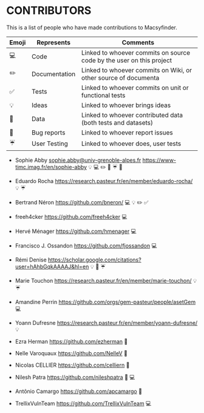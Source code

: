 CONTRIBUTORS
============

This is a list of people who have made contributions to Macsyfinder.


| Emoji             | Represents    | Comments                                                             |
|-------------------|---------------|----------------------------------------------------------------------|
|:computer:         | Code          | Linked to whoever commits on source code by the user on this project |
|:pencil2:          | Documentation | Linked to whoever commits on Wiki, or other source of documenta      |
|:white_check_mark: | Tests         | Linked to whoever commits on unit or functional tests                |
|:bulb:             | Ideas         | Linked to whoever brings ideas                                       |
|:file_folder:      | Data          | Linked to whoever contributed data  (both tests and datasets)        |
|:bug:              | Bug reports   | Linked to whoever report issues                                      |
|:umbrella:         | User Testing  | Linked to whoever does, user tests                                   |


* Sophie Abby <sophie.abby@univ-grenoble-alpes.fr> <https://www-timc.imag.fr/en/sophie-abby> :bulb: :computer: :pencil2: :file_folder: :umbrella: :bug:
* Eduardo Rocha <https://research.pasteur.fr/en/member/eduardo-rocha/> :bulb: :umbrella:
* Bertrand Néron <https://github.com/bneron/> :computer: :bulb: :pencil2: :white_check_mark:
* freeh4cker <https://github.com/freeh4cker> :computer:
* Hervé Ménager <https://github.com/hmenager> :computer:
* Francisco J. Ossandon <https://github.com/fjossandon> :computer:
* Rémi Denise <https://scholar.google.com/citations?user=hAhbGqkAAAAJ&hl=en> :bulb: :file_folder: :umbrella:
* Marie Touchon <https://research.pasteur.fr/en/member/marie-touchon/> :bulb: :umbrella:
* Amandine Perrin <https://github.com/orgs/gem-pasteur/people/asetGem> :computer:
* Yoann Dufresne <https://research.pasteur.fr/en/member/yoann-dufresne/> :bulb:



* Ezra Herman <https://github.com/ezherman> :bug:
* Nelle Varoquaux <https://github.com/NelleV> :bug:
* Nicolas CELLIER <https://github.com/celliern> :bug:
* Nilesh Patra <https://github.com/nileshpatra> :bug: :computer:
* Antônio Camargo <https://github.com/apcamargo> :bug:
* TrellixVulnTeam <https://github.com/TrellixVulnTeam> :computer:
